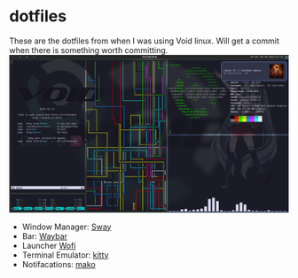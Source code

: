 
# dotfiles

These are the dotfiles from when I was using Void linux. Will get a commit when there is something worth committing.
![img](assets/sway.png)

- Window Manager: [Sway](https://github.com/swaywm/sway)
- Bar: [Waybar](https://github.com/Alexays/Waybar)
- Launcher [Wofi](https://hg.sr.ht/~scoopta/wofi)
- Terminal Emulator: [kitty](https://github.com/kovidgoyal/kitty)
- Notifacations: [mako](https://github.com/emersion/mako)